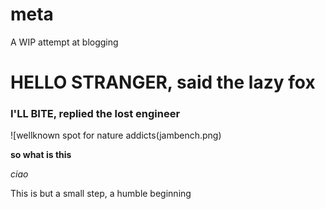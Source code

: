 # meta
A WIP attempt at blogging

# HELLO STRANGER, said the lazy fox

### I'LL BITE, replied the lost engineer

![wellknown spot for nature addicts(jambench.png)

**so what is this**

*ciao*

This is but a small step, a humble beginning
